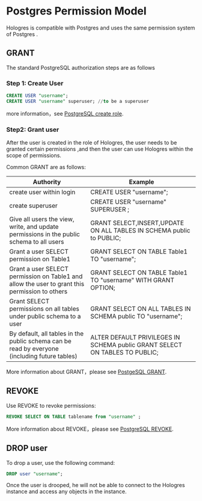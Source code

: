 # Postgres Permission Model

Hologres is compatible with Postgres and uses the same permission system of Postgres .

## GRANT

The standard PostgreSQL authorization steps are as follows

### Step 1: Create User

```sql
CREATE USER "username"; 
CREATE USER "username" superuser; //to be a superuser
```

more information，see [PostgreSQL create role](https://www.postgresql.org/docs/11/sql-createrole.html).

### Step2: Grant user

After the user is created in the role of Hologres, the user needs to be granted certain permissions ,and then the user can use Hologres within the scope of permissions. 

Common GRANT are as follows:

| Authority | Example |
| --- | --- |
| create user within login | CREATE USER "username"; |
| create superuser  | CREATE USER  "username" SUPERUSER ; |
| Give all users the view, write, and update permissions in the public schema to all users | GRANT SELECT,INSERT,UPDATE ON ALL TABLES IN SCHEMA public to PUBLIC; |
| Grant a user SELECT permission on Table1 | GRANT SELECT ON TABLE Table1 TO "username"; |
| Grant a user SELECT permission on Table1 and allow the user to grant this permission to others | GRANT SELECT ON TABLE Table1 TO "username" WITH GRANT OPTION; |
| Grant SELECT permissions on all tables under public schema to a user | GRANT SELECT ON ALL TABLES IN SCHEMA public TO "username";   |
| By default, all tables in the public schema can be read by everyone (including future tables) | ALTER DEFAULT PRIVILEGES IN SCHEMA public GRANT SELECT ON TABLES TO PUBLIC; |

More information about GRANT，please see [PostgeSQL GRANT](https://www.postgresql.org/docs/11/sql-grant.html).

## REVOKE

Use REVOKE to revoke permissions:

```sql
REVOKE SELECT ON TABLE tablename from "username" ;
```

More information about REVOKE，please see [PostgreSQL REVOKE](https://www.postgresql.org/docs/11/sql-revoke.html).


## DROP user

To drop a user, use the following command:

```sql
DROP user "username";
```

Once the user is drooped, he will not be able to connect to the Hologres instance and access any objects in the instance.<br />